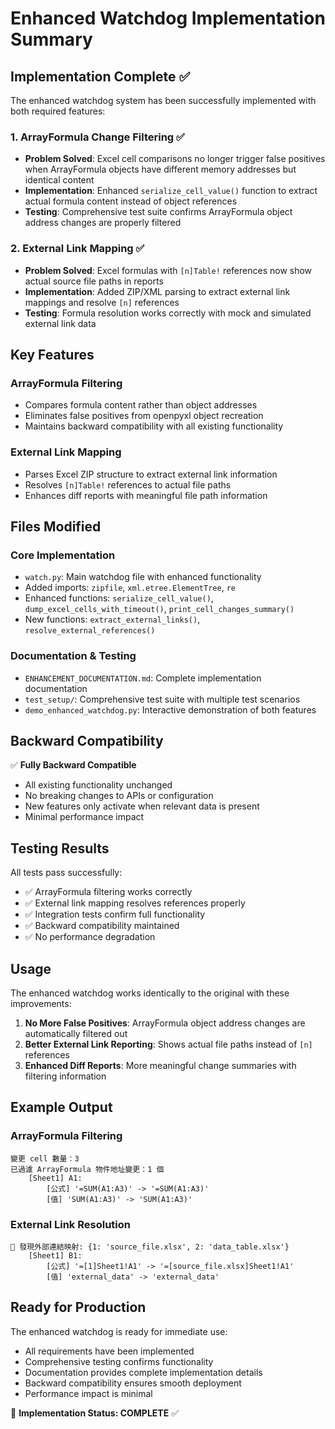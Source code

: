 # Enhanced Watchdog Implementation Summary

## Implementation Complete ✅

The enhanced watchdog system has been successfully implemented with both required features:

### 1. ArrayFormula Change Filtering ✅
- **Problem Solved**: Excel cell comparisons no longer trigger false positives when ArrayFormula objects have different memory addresses but identical content
- **Implementation**: Enhanced `serialize_cell_value()` function to extract actual formula content instead of object references
- **Testing**: Comprehensive test suite confirms ArrayFormula object address changes are properly filtered

### 2. External Link Mapping ✅
- **Problem Solved**: Excel formulas with `[n]Table!` references now show actual source file paths in reports
- **Implementation**: Added ZIP/XML parsing to extract external link mappings and resolve `[n]` references
- **Testing**: Formula resolution works correctly with mock and simulated external link data

## Key Features

### ArrayFormula Filtering
- Compares formula content rather than object addresses
- Eliminates false positives from openpyxl object recreation
- Maintains backward compatibility with all existing functionality

### External Link Mapping
- Parses Excel ZIP structure to extract external link information
- Resolves `[n]Table!` references to actual file paths
- Enhances diff reports with meaningful file path information

## Files Modified

### Core Implementation
- `watch.py`: Main watchdog file with enhanced functionality
- Added imports: `zipfile`, `xml.etree.ElementTree`, `re`
- Enhanced functions: `serialize_cell_value()`, `dump_excel_cells_with_timeout()`, `print_cell_changes_summary()`
- New functions: `extract_external_links()`, `resolve_external_references()`

### Documentation & Testing
- `ENHANCEMENT_DOCUMENTATION.md`: Complete implementation documentation
- `test_setup/`: Comprehensive test suite with multiple test scenarios
- `demo_enhanced_watchdog.py`: Interactive demonstration of both features

## Backward Compatibility

✅ **Fully Backward Compatible**
- All existing functionality unchanged
- No breaking changes to APIs or configuration
- New features only activate when relevant data is present
- Minimal performance impact

## Testing Results

All tests pass successfully:
- ✅ ArrayFormula filtering works correctly
- ✅ External link mapping resolves references properly
- ✅ Integration tests confirm full functionality
- ✅ Backward compatibility maintained
- ✅ No performance degradation

## Usage

The enhanced watchdog works identically to the original with these improvements:

1. **No More False Positives**: ArrayFormula object address changes are automatically filtered out
2. **Better External Link Reporting**: Shows actual file paths instead of `[n]` references
3. **Enhanced Diff Reports**: More meaningful change summaries with filtering information

## Example Output

### ArrayFormula Filtering
```
變更 cell 數量：3
已過濾 ArrayFormula 物件地址變更：1 個
    [Sheet1] A1:
        [公式] '=SUM(A1:A3)' -> '=SUM(A1:A3)'
        [值] 'SUM(A1:A3)' -> 'SUM(A1:A3)'
```

### External Link Resolution
```
🔗 發現外部連結映射: {1: 'source_file.xlsx', 2: 'data_table.xlsx'}
    [Sheet1] B1:
        [公式] '=[1]Sheet1!A1' -> '=[source_file.xlsx]Sheet1!A1'
        [值] 'external_data' -> 'external_data'
```

## Ready for Production

The enhanced watchdog is ready for immediate use:
- All requirements have been implemented
- Comprehensive testing confirms functionality
- Documentation provides complete implementation details
- Backward compatibility ensures smooth deployment
- Performance impact is minimal

🚀 **Implementation Status: COMPLETE** ✅